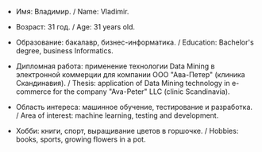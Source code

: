 - Имя: Владимир. / Name: Vladimir.

- Возраст: 31 год. / Age: 31 years old.

- Образование: бакалавр, бизнес-информатика. / Education: Bachelor's degree, business Informatics.

- Дипломная работа: применение технологии Data Mining в электронной коммерции для компании ООО "Ава-Петер" (клиника Скандинавия). / Thesis: application of Data Mining technology in e-commerce for the company "Ava-Peter" LLC (clinic Scandinavia).

- Область интереса: машинное обучение, тестирование и разработка. / Area of interest: machine learning, testing and development.

- Хобби: книги, спорт, выращивание цветов в горшочке. / Hobbies: books, sports, growing flowers in a pot.

<!---
Chuprov-VD/Chuprov-VD is a ✨ special ✨ repository because its `README.md` (this file) appears on your GitHub profile.
You can click the Preview link to take a look at your changes.
--->

